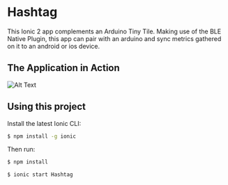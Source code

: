 Hashtag
=====================

This Ionic 2 app complements an Arduino Tiny Tile. Making use of the BLE Native Plugin, this app can pair with an arduino and sync metrics gathered on it to an android or ios device. 

## The Application in Action
![Alt Text](https://media.giphy.com/media/26u4bzFTGIcfNz9bq/giphy.gif)


## Using this project

Install the latest Ionic CLI:

```bash
$ npm install -g ionic
```

Then run:

```bash
$ npm install 
```
```bash
$ ionic start Hashtag
```


